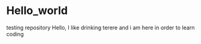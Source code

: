 # Hello_world
testing repository
Hello, I like drinking terere and i am here in order to learn coding
